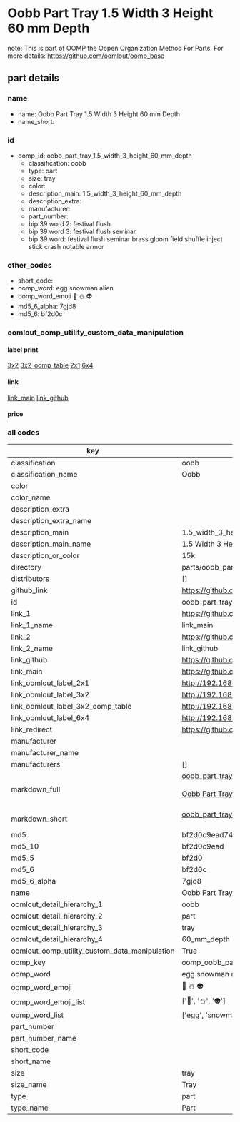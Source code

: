 # Oobb Part Tray 1.5 Width 3 Height 60 mm Depth  

note: This is part of OOMP the Oopen Organization Method For Parts. For more details: https://github.com/oomlout/oomp_base

##  part details
  







### name
* name: Oobb Part Tray 1.5 Width 3 Height 60 mm Depth
* name_short: 
### id
* oomp_id: oobb_part_tray_1.5_width_3_height_60_mm_depth
  * classification: oobb
  * type: part
  * size: tray
  * color: 
  * description_main: 1.5_width_3_height_60_mm_depth
  * description_extra: 
  * manufacturer: 
  * part_number: 
  * bip 39 word 2: festival flush
  * bip 39 word 3: festival flush seminar
  * bip 39 word: festival flush seminar brass gloom field shuffle inject stick crash notable armor

### other_codes
* short_code: 
* oomp_word: egg snowman alien
* oomp_word_emoji :egg: :snowman: :alien:
* md5_6_alpha: 7gjd8
* md5_6: bf2d0c






### oomlout_oomp_utility_custom_data_manipulation
#### label print
[3x2](http://192.168.1.245:1112/?label=oomp%207gjd8)
[3x2_oomp_table](http://192.168.1.108:1112/?label=oomp%207gjd8)
[2x1](http://192.168.1.242:1112/?label=oomp%207gjd8)
[6x4](http://192.168.1.55:1112/?label=oomp%207gjd8)    

#### link

[link_main](https://github.com/oomlout/oomlout_oomp_version_1_messy/tree/main/parts/oobb_part_tray_1.5_width_3_height_60_mm_depth) [link_github](https://github.com/oomlout/oomlout_oomp_version_1_messy/tree/main/parts/oobb_part_tray_1.5_width_3_height_60_mm_depth)                             

#### price







### all codes 
| key | value |  
| --- | --- |  
| classification | oobb |  
| classification_name | Oobb |  
| color |  |  
| color_name |  |  
| description_extra |  |  
| description_extra_name |  |  
| description_main | 1.5_width_3_height_60_mm_depth |  
| description_main_name | 1.5 Width 3 Height 60 mm Depth |  
| description_or_color | 15k |  
| directory | parts/oobb_part_tray_1.5_width_3_height_60_mm_depth |  
| distributors | [] |  
| github_link | https://github.com/oomlout/oomlout_oomp_part_src/tree/main/parts/oobb_part_tray_1.5_width_3_height_60_mm_depth |  
| id | oobb_part_tray_1.5_width_3_height_60_mm_depth |  
| link_1 | https://github.com/oomlout/oomlout_oomp_version_1_messy/tree/main/parts/oobb_part_tray_1.5_width_3_height_60_mm_depth |  
| link_1_name | link_main |  
| link_2 | https://github.com/oomlout/oomlout_oomp_version_1_messy/tree/main/parts/oobb_part_tray_1.5_width_3_height_60_mm_depth |  
| link_2_name | link_github |  
| link_github | https://github.com/oomlout/oomlout_oomp_version_1_messy/tree/main/parts/oobb_part_tray_1.5_width_3_height_60_mm_depth |  
| link_main | https://github.com/oomlout/oomlout_oomp_version_1_messy/tree/main/parts/oobb_part_tray_1.5_width_3_height_60_mm_depth |  
| link_oomlout_label_2x1 | http://192.168.1.242:1112/?label=oomp%207gjd8 |  
| link_oomlout_label_3x2 | http://192.168.1.245:1112/?label=oomp%207gjd8 |  
| link_oomlout_label_3x2_oomp_table | http://192.168.1.108:1112/?label=oomp%207gjd8 |  
| link_oomlout_label_6x4 | http://192.168.1.55:1112/?label=oomp%207gjd8 |  
| link_redirect | https://github.com/oomlout/oomlout_oomp_version_1_messy/tree/main/parts/oobb_part_tray_1.5_width_3_height_60_mm_depth |  
| manufacturer |  |  
| manufacturer_name |  |  
| manufacturers | [] |  
| markdown_full | [oobb_part_tray_1.5_width_3_height_60_mm_depth](none)<br>[](none)<br>[Oobb Part Tray 1.5 Width 3 Height 60 Mm Depth](none)<br><br> |  
| markdown_short | [oobb_part_tray_1.5_width_3_height_60_mm_depth](none)<br><br> |  
| md5 | bf2d0c9ead7418ed57b1b1b3871672a9 |  
| md5_10 | bf2d0c9ead |  
| md5_5 | bf2d0 |  
| md5_6 | bf2d0c |  
| md5_6_alpha | 7gjd8 |  
| name | Oobb Part Tray 1.5 Width 3 Height 60 mm Depth |  
| oomlout_detail_hierarchy_1 | oobb |  
| oomlout_detail_hierarchy_2 | part |  
| oomlout_detail_hierarchy_3 | tray |  
| oomlout_detail_hierarchy_4 | 60_mm_depth |  
| oomlout_oomp_utility_custom_data_manipulation | True |  
| oomp_key | oomp_oobb_part_tray_1.5_width_3_height_60_mm_depth |  
| oomp_word | egg snowman alien |  
| oomp_word_emoji | :egg: :snowman: :alien: |  
| oomp_word_emoji_list | [':egg:', ':snowman:', ':alien:'] |  
| oomp_word_list | ['egg', 'snowman', 'alien'] |  
| part_number |  |  
| part_number_name |  |  
| short_code |  |  
| short_name |  |  
| size | tray |  
| size_name | Tray |  
| type | part |  
| type_name | Part |  
